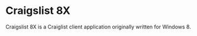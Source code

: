 Craigslist 8X
=============

Craigslist 8X is a Craiglist client application originally written for Windows 8.
